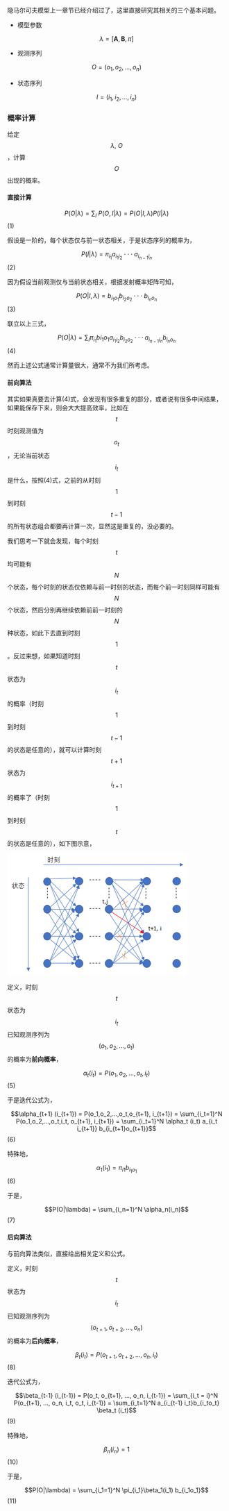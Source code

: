 隐马尔可夫模型上一章节已经介绍过了，这里直接研究其相关的三个基本问题。

* 模型参数

$$\lambda = [\mathbf A, \mathbf B, \pi]$$

* 观测序列

$$O = (o_1,o_2,...,o_n)$$

* 状态序列

$$I = (i_1,i_2,...,i_n)$$

### 概率计算

给定$$\lambda, \ O$$，计算$$O$$ 出现的概率。

#### 直接计算

$$P(O|\lambda) = \sum_I \ P(O,I|\lambda) = P(O|I, \lambda)P(I|\lambda)$$                                                                        \(1\)

假设是一阶的，每个状态仅与前一状态相关，于是状态序列的概率为，

$$P(I|\lambda) = \pi_{i_1}a_{i_1i_2} \cdot \cdot \cdot a_{i_{n-1}i_n}$$                                                                                                          \(2\)

因为假设当前观测仅与当前状态相关，根据发射概率矩阵可知，

$$P(O|I,\lambda) = b_{i_1o_1}b_{i_2o_2} \cdot \cdot \cdot b_{i_no_n}$$                                                                                                      \(3\)

联立以上三式，

$$P(O|\lambda) = \sum_I \pi_{i_1} b{i_1o_1}a_{i_1i_2}b_{i_2o_2} \cdot \cdot \cdot a_{i_{n-1}i_n}b_{i_no_n}$$                                                                        \(4\)

然而上述公式通常计算量很大，通常不为我们所考虑。

#### 前向算法

其实如果真要去计算\(4\)式，会发现有很多重复的部分，或者说有很多中间结果，如果能保存下来，则会大大提高效率，比如在$$t$$ 时刻观测值为$$o_t$$，无论当前状态$$i_t$$ 是什么，按照\(4\)式，之前的从时刻$$1$$ 到时刻$$t-1$$ 的所有状态组合都要再计算一次，显然这是重复的，没必要的。

我们思考一下就会发现，每个时刻$$t$$ 均可能有$$N$$ 个状态，每个时刻的状态仅依赖与前一时刻的状态，而每个前一时刻同样可能有$$N$$ 个状态，然后分别再继续依赖前前一时刻的$$N$$ 种状态，如此下去直到时刻$$1$$。反过来想，如果知道时刻$$t$$ 状态为$$i_t$$ 的概率（时刻$$1$$ 到时刻$$t-1$$ 的状态是任意的），就可以计算时刻$$t+1$$ 状态为$$i_{t+1}$$ 的概率了（时刻$$1$$ 到时刻$$t$$ 的状态是任意的），如下图示意，

![](/assets/HMM_forward.png)

定义，时刻$$t$$ 状态为$$i_t$$ 已知观测序列为$$(o_1,o_2,...,o_t)$$ 的概率为**前向概率**，

$$\alpha_t (i_t) = P(o_1,o_2,...,o_t,i_t)$$                                                                                                                \(5\)

于是迭代公式为，

$$\alpha_{t+1} (i_{t+1}) = P(o_1,o_2,...,o_t,o_{t+1}, i_{t+1}) = \sum_{i_t=1}^N P(o_1,o_2,...,o_t,i_t, o_{t+1}, i_{t+1}) = \sum_{i_t=1}^N \alpha_t (i_t) a_{i_t i_{t+1}} b_{i_{t+1}o_{t+1}}$$  \(6\)

特殊地，

$$\alpha_1 (i_1) = \pi_{i1} b_{i_1o_1}$$                                                                                                                                   \(6\)

于是，

$$P(O|\lambda) = \sum_{i_n=1}^N \alpha_n(i_n)$$                                                                                                                     \(7\)

#### 后向算法

与前向算法类似，直接给出相关定义和公式。

定义，时刻$$t$$ 状态为$$i_t$$ 已知观测序列为$$(o_{t+1},o_{t+2}, ..., o_n)$$ 的概率为**后向概率**，

$$\beta_t(i_t) = P(o_{t+1}, o_{t+2}, ..., o_n, i_t)$$                                                                                                       \(8\)

迭代公式为，

$$\beta_{t-1} (i_{t-1}) = P(o_t, o_{t+1}, ..., o_n, i_{t-1}) = \sum_{i_t = i}^N P(o_{t+1}, ..., o_n, i_t, o_t, i_{t-1}) = \sum_{i_t=1}^N  a_{i_{t-1} i_t}b_{i_to_t} \beta_t (i_t)$$          \(9\)

特殊地，

$$\beta_n(i_n) = 1$$                                                                                                                                                 \(10\)

于是，

$$P(O|\lambda) = \sum_{i_1=1}^N \pi_{i_1}\beta_1(i_1) b_{i_1o_1}$$                                                                                                            \(11\)

